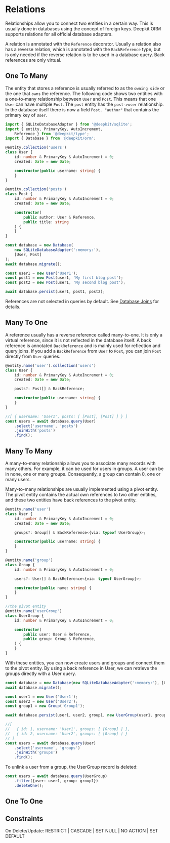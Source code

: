 # Relations

Relationships allow you to connect two entities in a certain way. This is usually done in databases using the concept of foreign keys. Deepkit ORM supports relations for all official database adapters.

A relation is annotated with the `Reference` decorator. Usually a relation also has a reverse relation, which is annotated with the `BackReference` type, but is only needed if the reverse relation is to be used in a database query. Back references are only virtual.

## One To Many

The entity that stores a reference is usually referred to as the `owning side` or the one that `owns` the reference. The following code shows two entities with a one-to-many relationship between `User` and `Post`. This means that one `User` can have multiple `Post`. The `post` entity has the `post->user` relationship. In the database itself there is now a field `Post. "author"` that contains the primary key of `User`.

```typescript
import { SQLiteDatabaseAdapter } from '@deepkit/sqlite';
import { entity, PrimaryKey, AutoIncrement, 
    Reference } from '@deepkit/type';
import { Database } from '@deepkit/orm';

@entity.collection('users')
class User {
    id: number & PrimaryKey & AutoIncrement = 0;
    created: Date = new Date;

    constructor(public username: string) {
    }
}

@entity.collection('posts')
class Post {
    id: number & PrimaryKey & AutoIncrement = 0;
    created: Date = new Date;

    constructor(
        public author: User & Reference,
        public title: string
    ) {
    }
}

const database = new Database(
    new SQLiteDatabaseAdapter(':memory:'), 
    [User, Post]
);
await database.migrate();

const user1 = new User('User1');
const post1 = new Post(user1, 'My first blog post');
const post2 = new Post(user1, 'My second blog post');

await database.persist(user1, post1, post2);
```

References are not selected in queries by default. See [Database Joins](./query.md#join) for details.

## Many To One

A reference usually has a reverse reference called many-to-one. It is only a virtual reference, since it is not reflected in the database itself. A back reference is annotated `BackReference` and is mainly used for reflection and query joins. If you add a `BackReference` from `User` to `Post`, you can join `Post` directly from `User` queries.

```typescript
@entity.name('user').collection('users')
class User {
    id: number & PrimaryKey & AutoIncrement = 0;
    created: Date = new Date;

    posts?: Post[] & BackReference;

    constructor(public username: string) {
    }
}
```

```typescript
//[ { username: 'User1', posts: [ [Post], [Post] ] } ]
const users = await database.query(User)
    .select('username', 'posts')
    .joinWith('posts')
    .find();
```

## Many To Many

A many-to-many relationship allows you to associate many records with many others. For example, it can be used for users in groups. A user can be in none, one or many groups. Consequently, a group can contain 0, one or many users.

Many-to-many relationships are usually implemented using a pivot entity. The pivot entity contains the actual own references to two other entities, and these two entities have back references to the pivot entity.

```typescript
@entity.name('user')
class User {
    id: number & PrimaryKey & AutoIncrement = 0;
    created: Date = new Date;

    groups?: Group[] & BackReference<{via: typeof UserGroup}>;

    constructor(public username: string) {
    }
}

@entity.name('group')
class Group {
    id: number & PrimaryKey & AutoIncrement = 0;

    users?: User[] & BackReference<{via: typeof UserGroup}>;

    constructor(public name: string) {
    }
}

//the pivot entity
@entity.name('userGroup')
class UserGroup {
    id: number & PrimaryKey & AutoIncrement = 0;

    constructor(
        public user: User & Reference,
        public group: Group & Reference,
    ) {
    }
}
```

With these entities, you can now create users and groups and connect them to the pivot entity. By using a back reference in User, we can retrieve the groups directly with a User query.

```typescript
const database = new Database(new SQLiteDatabaseAdapter(':memory:'), [User, Group, UserGroup]);
await database.migrate();

const user1 = new User('User1');
const user2 = new User('User2');
const group1 = new Group('Group1');

await database.persist(user1, user2, group1, new UserGroup(user1, group1), new UserGroup(user2, group1));

//[
//   { id: 1, username: 'User1', groups: [ [Group] ] },
//   { id: 2, username: 'User2', groups: [ [Group] ] }
// ]
const users = await database.query(User)
    .select('username', 'groups')
    .joinWith('groups')
    .find();
```

To unlink a user from a group, the UserGroup record is deleted:

```typescript
const users = await database.query(UserGroup)
    .filter({user: user1, group: group1})
    .deleteOne();
```

## One To One

## Constraints

On Delete/Update: RESTRICT | CASCADE | SET NULL | NO ACTION | SET DEFAULT
